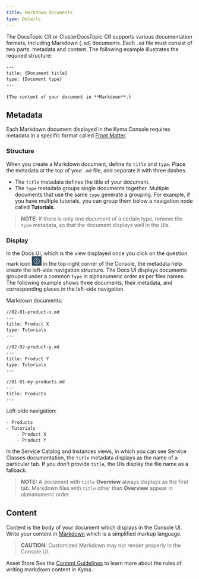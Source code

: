 ```yaml
---
title: Markdown documents
type: Details
---
```


The DocsTopic CR or ClusterDocsTopic CR supports various documentation formats, including Markdown (`.md`) documents. Each `.md` file must consist of two parts: metadata and content. The following example illustrates the required structure: 

```
---
title: {Document title}
type: {Document type}
---

{The content of your document in **Markdown**.}
```

## Metadata

Each Markdown document displayed in the Kyma Console requires metadata in a specific format called [Front Matter](https://forestry.io/docs/editing/front-matter/). 

### Structure

When you create a Markdown document, define its `title` and `type`. Place the metadata at the top of your `.md` file, and separate it with three dashes.

- The `title` metadata defines the title of your document. 
- The `type` metadata groups single documents together. Multiple documents that use the same `type` generate a grouping. For example, if you have multiple tutorials, you can group them below a navigation node called **Tutorials**.

>**NOTE:** If there is only one document of a certain type, remove the `type` metadata, so that the document displays well in the UIs.

### Display

In the Docs UI, which is the view displayed once you click on the question mark icon ![](./assets/docs-ui-question-mark.png) in the top-right corner of the Console, the metadata help create the left-side navigation structure. The Docs UI displays documents grouped under a common `type` in alphanumeric order as per files names. The following example shows three documents, their metadata, and corresponding places in the left-side navigation.

Markdown documents:

```
//02-01-product-x.md
---
title: Product X
type: Tutorials
---
``` 
```
//02-02-product-y.md
---
title: Product Y
type: Tutorials
---
```
```
//01-01-my-products.md
---
title: Products
---
```
Left-side navigation:

```
- Products
- Tutorials
    - Product X
    - Product Y
```

In the Service Catalog and Instances views, in which you can see Service Classes documentation, the `title` metadata displays as the name of a particular tab. If you don't provide `title`, the UIs display the file name as a fallback. 

>**NOTE:** A document with `title` **Overview** always displays as the first tab. Markdown files with `title` other than **Overview** appear in alphanumeric order.

## Content

Content is the body of your document which displays in the Console UI. Write your content in [Markdown](https://daringfireball.net/projects/markdown/syntax) which is a simplified markup language.

>**CAUTION:** Customized Markdown may not render properly in the Console UI.

Asset Store 
 See the [Content Guidelines](https://github.com/kyma-project/community/tree/master/guidelines/content-guidelines) to learn more about the rules of writing markdown content in Kyma. 